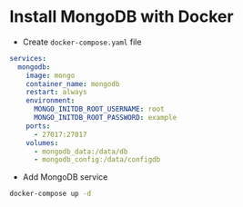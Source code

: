 # Install MongoDB with Docker

- Create `docker-compose.yaml` file

```yaml
services:
  mongodb:
    image: mongo
    container_name: mongodb
    restart: always
    environment:
      MONGO_INITDB_ROOT_USERNAME: root
      MONGO_INITDB_ROOT_PASSWORD: example
    ports:
      - 27017:27017
    volumes:
      - mongodb_data:/data/db
      - mongodb_config:/data/configdb
```

- Add MongoDB service

```bash
docker-compose up -d
```

